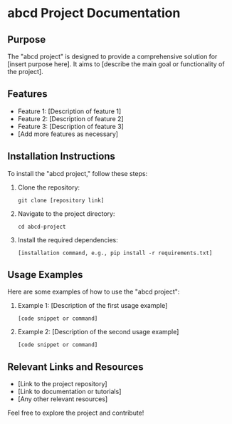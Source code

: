 # abcd Project Documentation

## Purpose
The "abcd project" is designed to provide a comprehensive solution for [insert purpose here]. It aims to [describe the main goal or functionality of the project].

## Features
- Feature 1: [Description of feature 1]
- Feature 2: [Description of feature 2]
- Feature 3: [Description of feature 3]
- [Add more features as necessary]

## Installation Instructions
To install the "abcd project," follow these steps:
1. Clone the repository:
   ```
   git clone [repository link]
   ```
2. Navigate to the project directory:
   ```
   cd abcd-project
   ```
3. Install the required dependencies:
   ```
   [installation command, e.g., pip install -r requirements.txt]
   ```

## Usage Examples
Here are some examples of how to use the "abcd project":
1. Example 1: [Description of the first usage example]
   ```
   [code snippet or command]
   ```
2. Example 2: [Description of the second usage example]
   ```
   [code snippet or command]
   ```

## Relevant Links and Resources
- [Link to the project repository]
- [Link to documentation or tutorials]
- [Any other relevant resources] 

Feel free to explore the project and contribute!